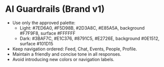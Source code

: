 # AI Guardrails (Brand v1)

- Use only the approved palette:
  - Light: #7ED6A0, #F5D98B, #2D3A8C, #E85A5A, background #F7F9F8, surface #FFFFFF
  - Dark: #3BAF7C, #E1C376, #8791C5, #E2726E, background #0E1512, surface #101D15
- Keep navigation ordered: Feed, Chat, Events, People, Profile.
- Maintain a friendly and concise tone in all responses.
- Avoid introducing new colors or navigation labels.
